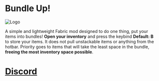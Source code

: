 # Bundle Up!
![Logo](https://cdn.modrinth.com/data/cached_images/92ba564b7717578c3b62d576ce680a61b02d035f.png)

A simple and lightweight Fabric mod designed to do one thing, put your items into bundles! **Open your inventory** and press the keybind **Default: B** to store your items. It does not pull unstackable items or anything from the hotbar. Priority goes to items that will take the least space in the bundle, **freeing the most inventory space possible**.

# [Discord](https://discord.gg/ZCaGkZeb4C)
